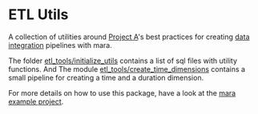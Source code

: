 # ETL Utils

A collection of utilities around [Project A](https://project-a.com/)'s best practices for creating [data integration](https://github.com/mara/data-integration) pipelines with mara. 

The folder [etl_tools/initialize_utils](etl_tools/initialize_utils) contains a list of sql files with utility functions. And The module [etl_tools/create_time_dimensions](etl_tools/create_time_dimensions) contains a small pipeline for creating a time and a duration dimension.

For more details on how to use this package, have a look at the [mara example project](https://github.com/mara/mara-example-project).
